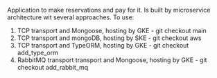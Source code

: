 Application to make reservations and pay for it. Is built by microservice architecture wit several approaches.
To use:
1. TCP transport and Mongoose, hosting by GKE - git checkout main
2. TCP transport and mongoDB, hosting by SKE - git checkout aws
3. TCP transport and TypeORM, hosting by GKE - git checkout add_type_orm
4. RabbitMQ transport transport and Mongoose, hosting by GKE - git checkout add_rabbit_mq
